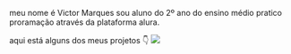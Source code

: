 
meu nome é Victor Marques sou aluno do 2º ano do ensino médio pratico proramação através da plataforma alura.

aqui está alguns dos meus projetos 👇
![](https://media1.tenor.com/m/CgGUXc-LDc4AAAAC/hacker-pc.gif)
